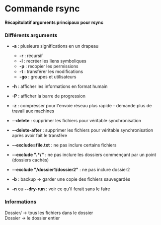 # Commande rsync

**Récapitulatif arguments principaux pour rsync**

### Différents arguments

* **-a** : plusieurs significations en un drapeau
	+ **-r** : récursif
	+ **-l** : recréer les liens symboliques
	+ **-p** : recopier les permissions
	+ **-t** : transférer les modifications
	+ **-go** : groupes et utilisateurs

* **-h** : afficher les informations en format humain
* **-P** : afficher la barre de progression
* **-z** : compresser pour l'envoie réseau plus rapide - demande plus de travail aux machines
* **--delete** : supprimer les fichiers pour véritable synchronisation
* **--delete-after** : supprimer les fichiers pour véritable synchronisation après avoir fait le transfère  
* **--exclude=file.txt** : ne pas inclure certains fichiers
* **--exclude ".\*/"** : ne pas inclure les dossiers commençant par un point (dossiers cachés)
* **--exclude "/dossier1/dossier2"** : ne pas inclure dossier2
* **-b** : backup -> garder une copie des fichiers sauvegardés
* **-n** ou **--dry-run** : voir ce qu'il ferait sans le faire

### Informations

Dossier/ -> tous les fichiers dans le dossier  
Dossier -> le dossier entier  